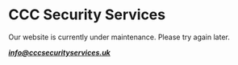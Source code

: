 # CCC Security Services

Our website is currently under maintenance. Please try again later.

[***info@cccsecurityservices.uk***](mailto:info@cccsecurityservices.uk)
